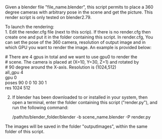 Given a blender file "file_name.blender", this script permits to place a 360 degree cameras with arbitrary pose in the scene and get the picture. This render script is only tested on blender2.79.

To launch the rendering: <br>
    1. Edit the render.cfg file (next to this scrip). If there is no render.cfg then create one and put it in the folder containing this script. In render.cfg, You can set the pose of the 360 camera, resolution of output image and in which GPU you want to render the image. An example is provided below:
    
   \# There are 4 gpus in total and we want to use gpu0 to render the  <br>
   \# scene. The camera is placed at (X=10, Y=30, Z=1) and rotated by  <br>
   \# 90 degree around the X-axis. Resolution is (1024,512) <br>
   all_gpu 4 <br>
   gpu 0 <br>
   poses 90 0 0 10 30 1 <br>
   res 1024 512 <br>
   
   2. If blender has been downloaded to or installed in your system, then open a terminal, enter the folder containing this script ("render.py"), and run the following command:
    
        /path/to/blender_folder/blender -b scene_name.blender -P render.py   
        
The images will be saved in the folder "outputImages", within the same folder of this script.
